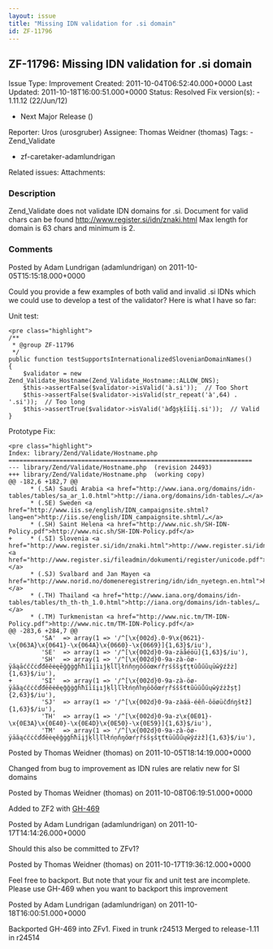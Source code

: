 ```yaml
---
layout: issue
title: "Missing IDN validation for .si domain"
id: ZF-11796
---
```


ZF-11796: Missing IDN validation for .si domain
-----------------------------------------------

 Issue Type: Improvement Created: 2011-10-04T06:52:40.000+0000 Last Updated: 2011-10-18T16:00:51.000+0000 Status: Resolved Fix version(s): - 1.11.12 (22/Jun/12)
- Next Major Release ()
 
 Reporter:  Uros (urosgruber)  Assignee:  Thomas Weidner (thomas)  Tags: - Zend\_Validate
- zf-caretaker-adamlundrigan
 
 Related issues: 
 Attachments: 
### Description

Zend\_Validate does not validate IDN domains for .si. Document for valid chars can be found <http://www.register.si/idn/znaki.html> Max length for domain is 63 chars and minimum is 2.

 

 

### Comments

Posted by Adam Lundrigan (adamlundrigan) on 2011-10-05T15:15:18.000+0000

Could you provide a few examples of both valid and invalid .si IDNs which we could use to develop a test of the validator? Here is what I have so far:

Unit test:

 
    <pre class="highlight">
    /**
     * @group ZF-11796
     */
    public function testSupportsInternationalizedSlovenianDomainNames()
    {
        $validator = new Zend_Validate_Hostname(Zend_Validate_Hostname::ALLOW_DNS);
        $this->assertFalse($validator->isValid('à.si'));  // Too Short
        $this->assertFalse($validator->isValid(str_repeat('à',64) . '.si'));  // Too long
        $this->assertTrue($validator->isValid('àďĝșķĩīĭį.si'));  // Valid
    }


Prototype Fix:

 
    <pre class="highlight">
    Index: library/Zend/Validate/Hostname.php
    ===================================================================
    --- library/Zend/Validate/Hostname.php  (revision 24493)
    +++ library/Zend/Validate/Hostname.php  (working copy)
    @@ -182,6 +182,7 @@
          * (.SA) Saudi Arabia <a href="http://www.iana.org/domains/idn-tables/tables/sa_ar_1.0.html">http://iana.org/domains/idn-tables/…</a>
          * (.SE) Sweden <a href="http://www.iis.se/english/IDN_campaignsite.shtml?lang=en">http://iis.se/english/IDN_campaignsite.shtml/…</a>
          * (.SH) Saint Helena <a href="http://www.nic.sh/SH-IDN-Policy.pdf">http://www.nic.sh/SH-IDN-Policy.pdf</a>
    +     * (.SI) Slovenia <a href="http://www.register.si/idn/znaki.html">http://www.register.si/idn/znaki.html</a> <a href="http://www.register.si/fileadmin/dokumenti/register/unicode.pdf">http://register.si/fileadmin/dokumenti/…</a>
          * (.SJ) Svalbard and Jan Mayen <a href="http://www.norid.no/domeneregistrering/idn/idn_nyetegn.en.html">http://norid.no/domeneregistrering/idn/…</a>
          * (.TH) Thailand <a href="http://www.iana.org/domains/idn-tables/tables/th_th-th_1.0.html">http://iana.org/domains/idn-tables/…</a>
          * (.TM) Turkmenistan <a href="http://www.nic.tm/TM-IDN-Policy.pdf">http://www.nic.tm/TM-IDN-Policy.pdf</a>
    @@ -283,6 +284,7 @@
             'SA'  => array(1 => '/^[\x{002d}.0-9\x{0621}-\x{063A}\x{0641}-\x{064A}\x{0660}-\x{0669}]{1,63}$/iu'),
             'SE'  => array(1 => '/^[\x{002d}0-9a-zäåéöü]{1,63}$/iu'),
             'SH'  => array(1 => '/^[\x{002d}0-9a-zà-öø-ÿăąāćĉčċďđĕěėęēğĝġģĥħĭĩįīıĵķĺľļłńňņŋŏőōœĸŕřŗśŝšşťţŧŭůűũųūŵŷźžż]{1,63}$/iu'),
    +        'SI'  => array(1 => '/^[\x{002d}0-9a-zà-öø-ÿāăąćĉċčďđēĕėěęĝğġģĥħĩīĭįıĵķĺļľŀłńņňŉŋōŏőœŕŗřśŝšťŧũūŭůűųŵŷźżžșț]{2,63}$/iu'),        
             'SJ'  => array(1 => '/^[\x{002d}0-9a-zàáä-éêñ-ôöøüčđńŋšŧž]{1,63}$/iu'),
             'TH'  => array(1 => '/^[\x{002d}0-9a-z\x{0E01}-\x{0E3A}\x{0E40}-\x{0E4D}\x{0E50}-\x{0E59}]{1,63}$/iu'),
             'TM'  => array(1 => '/^[\x{002d}0-9a-zà-öø-ÿāăąćĉċčďđēėęěĝġģĥħīįĵķĺļľŀłńņňŋőœŕŗřśŝşšţťŧūŭůűųŵŷźżž]{1,63}$/iu'),


 

 

Posted by Thomas Weidner (thomas) on 2011-10-05T18:14:19.000+0000

Changed from bug to improvement as IDN rules are relativ new for SI domains

 

 

Posted by Thomas Weidner (thomas) on 2011-10-08T06:19:51.000+0000

Added to ZF2 with [GH-469](https://github.com/zendframework/zf2/pull/469)

 

 

Posted by Adam Lundrigan (adamlundrigan) on 2011-10-17T14:14:26.000+0000

Should this also be committed to ZFv1?

 

 

Posted by Thomas Weidner (thomas) on 2011-10-17T19:36:12.000+0000

Feel free to backport. But note that your fix and unit test are incomplete. Please use GH-469 when you want to backport this improvement

 

 

Posted by Adam Lundrigan (adamlundrigan) on 2011-10-18T16:00:51.000+0000

Backported GH-469 into ZFv1. Fixed in trunk r24513 Merged to release-1.11 in r24514

 

 